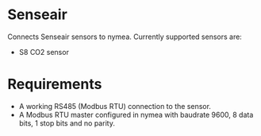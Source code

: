 # Senseair

Connects Senseair sensors to nymea. Currently supported sensors are:

* S8 CO2 sensor

# Requirements

* A working RS485 (Modbus RTU) connection to the sensor.
* A Modbus RTU master configured in nymea with baudrate 9600, 8 data bits, 1 stop bits and no parity.
